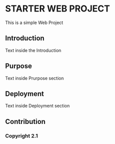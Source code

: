 # STARTER WEB PROJECT

This is a simple Web Project

## Introduction

Text inside the Introduction

## Purpose

Text inside Prurpose section

## Deployment

Text inside Deployment section

## Contribution


### Copyright 2.1
